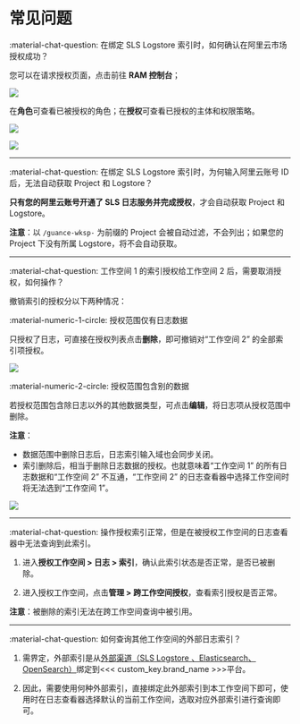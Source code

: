 # 常见问题


:material-chat-question: 在绑定 SLS Logstore 索引时，如何确认在阿里云市场授权成功？

您可以在请求授权页面，点击前往 **RAM 控制台**；

![](img/index-4.png)

在**角色**可查看已被授权的角色；在**授权**可查看已授权的主体和权限策略。

![](img/index-role.png)

![](img/index-auth.png)

---

:material-chat-question: 在绑定 SLS Logstore 索引时，为何输入阿里云账号 ID 后，无法自动获取 Project 和 Logstore？

**只有您的阿里云账号开通了 SLS 日志服务并完成授权**，才会自动获取 Project 和 Logstore。

**注意**：以 `/guance-wksp-` 为前缀的 Project 会被自动过滤，不会列出；如果您的 Project 下没有所属 Logstore，将不会自动获取。

---

:material-chat-question: 工作空间 1 的索引授权给工作空间 2 后，需要取消授权，如何操作？

撤销索引的授权分以下两种情况：

:material-numeric-1-circle: 授权范围仅有日志数据

只授权了日志，可直接在授权列表点击**删除**，即可撤销对“工作空间 2” 的全部索引项授权。

![](img/cross-workspace-index-3.png)

:material-numeric-2-circle: 授权范围包含别的数据

若授权范围包含除日志以外的其他数据类型，可点击**编辑**，将日志项从授权范围中删除。

**注意**：

- 数据范围中删除日志后，日志索引输入域也会同步关闭。
- 索引删除后，相当于删除日志数据的授权。也就意味着“工作空间 1” 的所有日志数据和“工作空间 2” 不互通，“工作空间 2” 的日志查看器中选择工作空间时将无法选到“工作空间 1”。

![](img/cross-workspace-index-4.png)

---

:material-chat-question: 操作授权索引正常，但是在被授权工作空间的日志查看器中无法查询到此索引。

1. 进入**授权工作空间 > 日志 > 索引**，确认此索引状态是否正常，是否已被删除。

2. 进入授权工作空间，点击**管理 > 跨工作空间授权**，查看索引授权是否正常。

**注意**：被删除的索引无法在跨工作空间查询中被引用。

---

:material-chat-question: 如何查询其他工作空间的外部日志索引？

1. 需界定，外部索引是从[外部渠道（SLS Logstore 、Elasticsearch、OpenSearch）](./multi-index/index.md)绑定到<<< custom_key.brand_name >>>平台。

2. 因此，需要使用何种外部索引，直接绑定此外部索引到本工作空间下即可，使用时在日志查看器选择默认的当前工作空间，选取对应外部索引进行查询即可。